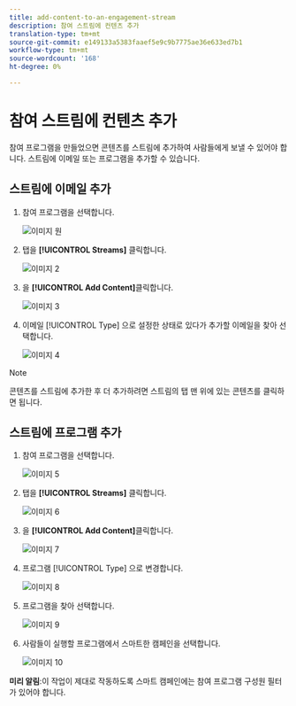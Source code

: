 ```yaml
---
title: add-content-to-an-engagement-stream
description: 참여 스트림에 컨텐츠 추가
translation-type: tm+mt
source-git-commit: e149133a5383faaef5e9c9b7775ae36e633ed7b1
workflow-type: tm+mt
source-wordcount: '168'
ht-degree: 0%

---
```



# 참여 스트림에 컨텐츠 추가

참여 프로그램을 만들었으면 콘텐츠를 스트림에 추가하여 사람들에게 보낼 수 있어야 합니다. 스트림에 이메일 또는 프로그램을 추가할 수 있습니다.

## 스트림에 이메일 추가

1. 참여 프로그램을 선택합니다.

   ![이미지 원](/help/sky/assets/engagement-programs/add-content-to-an-engagement-stream/add-content-to-an-engagement-stream-1.png)

1. 탭을 **[!UICONTROL Streams]** 클릭합니다.

   ![이미지 2](/help/sky/assets/engagement-programs/add-content-to-an-engagement-stream/add-content-to-an-engagement-stream-2.png)

1. 을 **[!UICONTROL Add Content]**&#x200B;클릭합니다.

   ![이미지 3](/help/sky/assets/engagement-programs/add-content-to-an-engagement-stream/add-content-to-an-engagement-stream-3.png)

1. 이메일 [!UICONTROL Type] 으로 설정한 상태로 있다가 추가할 이메일을 찾아 선택합니다.

   ![이미지 4](/help/sky/assets/engagement-programs/add-content-to-an-engagement-stream/add-content-to-an-engagement-stream-4.png)

>[!NOTE]
>
>콘텐츠를 스트림에 추가한 후 더 추가하려면 스트림의 탭 맨 위에 있는 콘텐츠를 클릭하면 됩니다.

## 스트림에 프로그램 추가

1. 참여 프로그램을 선택합니다.

   ![이미지 5](/help/sky/assets/engagement-programs/add-content-to-an-engagement-stream/add-content-to-an-engagement-stream-5.png)

1. 탭을 **[!UICONTROL Streams]** 클릭합니다.

   ![이미지 6](/help/sky/assets/engagement-programs/add-content-to-an-engagement-stream/add-content-to-an-engagement-stream-6.png)

1. 을 **[!UICONTROL Add Content]**&#x200B;클릭합니다.

   ![이미지 7](/help/sky/assets/engagement-programs/add-content-to-an-engagement-stream/add-content-to-an-engagement-stream-7.png)

1. 프로그램 [!UICONTROL Type] 으로 변경합니다.

   ![이미지 8](/help/sky/assets/engagement-programs/add-content-to-an-engagement-stream/add-content-to-an-engagement-stream-8.png)

1. 프로그램을 찾아 선택합니다.

   ![이미지 9](/help/sky/assets/engagement-programs/add-content-to-an-engagement-stream/add-content-to-an-engagement-stream-9.png)

1. 사람들이 실행할 프로그램에서 스마트한 캠페인을 선택합니다.

   ![이미지 10](/help/sky/assets/engagement-programs/add-content-to-an-engagement-stream/add-content-to-an-engagement-stream-10.png)

**미리 알림**:이 작업이 제대로 작동하도록 스마트 캠페인에는 참여 프로그램 구성원 필터가 있어야 합니다.
